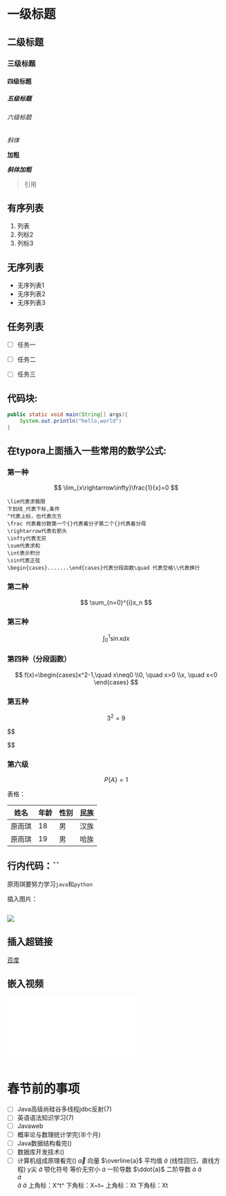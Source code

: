 # 一级标题

## 二级标题

### 三级标题

#### 四级标题

##### 五级标题

###### 六级标题

*斜体*

**加粗**

***斜体加粗***

> 引用                  

## 有序列表

1. 列表
2.  列标2
3.  列标3

## 无序列表

- 无序列表1
- 无序列表2
- 无序列表3

## 任务列表

- [ ] 任务一
- [ ] 任务二
- [ ] 任务三



## 代码块:

```java
public static void main(String[] args){
    System.out.println("hello,world")
}
```

## 在typora上面插入一些常用的数学公式:

### 第一种

$$
\lim_{x\rightarrow\infty}\frac{1}{x}=0
$$

```notice
\lim代表求极限
下划线_代表下标,条件
^代表上标，也代表次方
\frac 代表着分数第一个{}代表着分子第二个{}代表着分母
\rightarrow代表右箭头
\infty代表无穷
\sum代表求和
\int表示积分
\sin代表正弦
\begin{cases}.......\end{cases}代表分段函数\quad 代表空格\\代表换行
```

### 第二种

$$
\sum_{n=0}^{i}x_n
$$

### 第三种

$$
\int_{0}^{1}\sin xdx
$$



### 第四种（分段函数）

$$
f(x)=\begin{cases}x^2-1,\quad x\neq0 \\0, \quad x>0 \\x, \quad x<0               \end{cases}
$$



### 第五种

$$
3^2=9
$$


$$

$$

### 第六级

$$
P\{A\}=1
$$






表格：

| 姓名   | 年龄 | 性别 | 民族 |
| ------ | ---- | ---- | ---- |
| 原雨琪 | 18   | 男   | 汉族 |
| 原雨琪 | 19   | 男   | 哈族 |

## 行内代码：``

原雨琪要努力学习`java`和`python`

插入图片：

![]()

![](C:\Users\tortelee\AppData\Roaming\Typora\typora-user-images\image-20221126031105991.png)

## 插入超链接

[百度](www.baidu.com "一个搜索引qin")

## 嵌入视频

<iframe src="//player.bilibili.com/player.html?aid=327623069&bvid=BV1JA411h7Gw&cid=171385214&page=1" scrolling="no" border="0" frameborder="no" framespacing="0" allowfullscreen="true"> </iframe>











# 春节前的事项

- [ ] Java高级尚硅谷多线程jdbc反射(7)
- [ ] 英语语法知识学习(7)
- [ ] Javaweb
- [ ] 概率论与数理统计学完(半个月)
- [ ] Java数据结构看完()
- [ ] 数据库开发技术()
- [ ] 计算机组成原理看完()
  $\vec{a}$  向量
  $\overline{a}$ 平均值
  $\widehat{a}$ (线性回归，直线方程) y尖
  $\widetilde{a}$ 颚化符号  等价无穷小
  $\dot{a}$   一阶导数
  $\ddot{a}$  二阶导数
  $\grave{a}$ 
  $\check{a}$    
  $\acute{a}$    
  $\breve{a}$
  $\tilde{a}$
  上角标：X^t^
  下角标：X~t~
  上角标：Xt
  下角标：Xt